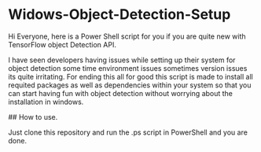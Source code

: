 # Widows-Object-Detection-Setup

Hi Everyone, here is a Power Shell script for you if you are quite new with TensorFlow object Detection API. 
<p>
I have seen developers having issues while setting up their system for object detection some time environment issues sometimes version issues its quite irritating. For ending this all for good this script is made to install all requited packages as well as dependencies within your system so that you can start having fun with object detection without worrying about the installation in windows.
<p>
## How to use.
<p>
Just clone this repository and run the .ps script in PowerShell and you are done.

